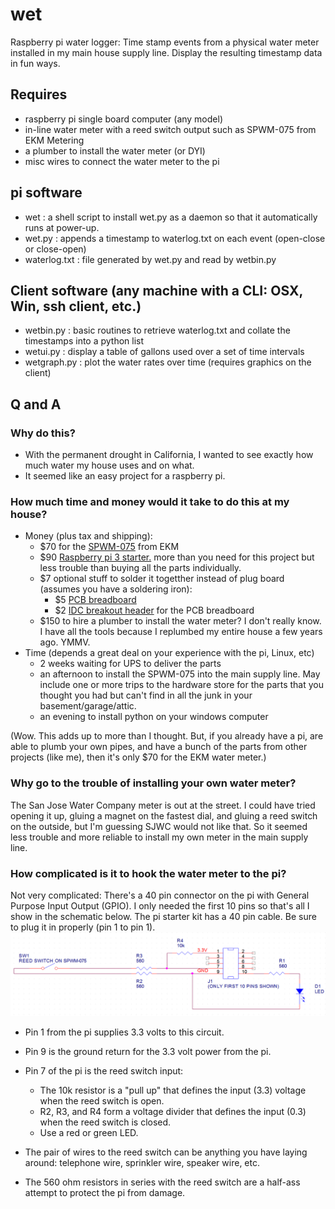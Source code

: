 # wet
Raspberry pi water logger: Time stamp events from a physical water meter installed in my main house supply line. Display the
resulting timestamp data in fun ways.
## Requires
 * raspberry pi single board computer (any model)
 * in-line water meter with a reed switch output such as SPWM-075 from EKM Metering
 * a plumber to install the water meter (or DYI)
 * misc wires to connect the water meter to the pi
 
## pi software
 * wet : a shell script to install wet.py as a daemon so that it automatically runs at power-up.
 * wet.py : appends a timestamp to waterlog.txt on each event (open-close or close-open)
 * waterlog.txt : file generated by wet.py and read by wetbin.py
 
## Client software (any machine with a CLI: OSX, Win, ssh client, etc.)
 * wetbin.py : basic routines to retrieve waterlog.txt and collate the timestamps into a python list 
 * wetui.py : display a table of gallons used over a set of time intervals
 * wetgraph.py : plot the water rates over time (requires graphics on the client)

## Q and A
### Why do this?
 * With the permanent drought in California, I wanted to see exactly how much water my house uses and on what. 
 * It seemed like an easy project for a raspberry pi.

### How much time and money would it take to do this at my house?
 * Money (plus tax and shipping):
   * $70 for the [SPWM-075](http://www.ekmmetering.com/3-4-water-meter-stainless-steel-pulse-output.html) from EKM 
   * $90 [Raspberry pi 3 starter.](https://www.adafruit.com/products/3058) more than you need for this project but less trouble than buying all the parts individually.
   * $7 optional stuff to solder it togetther instead of plug board (assumes you have a soldering iron):
     * $5 [PCB breadboard](https://www.adafruit.com/products/1609)  
     * $2 [IDC breakout header](https://www.adafruit.com/products/2270) for the PCB breadboard
   * $150 to hire a plumber to install the water meter? I don't really know. I have all the tools because I replumbed my entire house a few years ago. YMMV.
 * Time (depends a great deal on your experience with the pi, Linux, etc)
   * 2 weeks waiting for UPS to deliver the parts
   * an afternoon to install the SPWM-075 into the main supply line. May include one or more trips to the hardware store for the parts that you thought you had but can't find in all the junk in your basement/garage/attic.
   * an evening to install python on your windows computer 

(Wow. This adds up to more than I thought. But, if you already have a pi, are able to plumb your own pipes, and have a bunch of the parts from other projects (like me), then it's only $70 for the EKM water meter.)

### Why go to the trouble of installing your own water meter?
The San Jose Water Company meter is out at the street. I could have tried opening it up, gluing a magnet on the fastest 
dial, and gluing a reed switch on the outside, but I'm guessing SJWC would not like that. So it seemed less
trouble and more reliable to install my own meter in the main supply line. 

### How complicated is it to hook the water meter to the pi?
Not very complicated: There's a 40 pin connector on the pi with General Purpose Input Output (GPIO). I only needed the first 10 pins so that's all I show in the schematic below. The pi starter kit has a 40 pin cable. Be sure to plug it in properly (pin 1 to pin 1).
![Schematic](https://github.com/BobBaylor/wet/blob/master/wet_interface.png)
 * Pin 1 from the pi supplies 3.3 volts to this circuit.
 * Pin 9 is the ground return for the 3.3 volt power from the pi.
 * Pin 7 of the pi is the reed switch input:
   * The 10k resistor is a "pull up" that defines the input (3.3) voltage when the reed switch is open.
   * R2, R3, and R4 form a voltage divider that defines the input (0.3) when the reed switch is closed.
   * Use a red or green LED.
 
 * The pair of wires to the reed switch can be anything you have laying around: telephone wire, sprinkler wire, speaker wire, etc. 
 * The 560 ohm resistors in series with the reed switch are a half-ass attempt to protect the pi from damage. 
 
